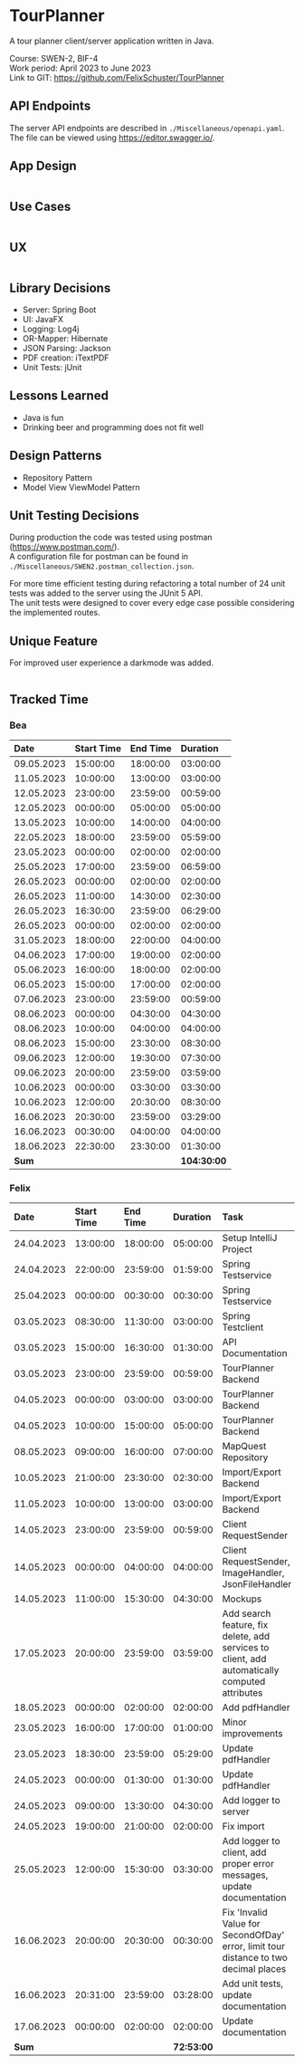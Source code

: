 # TourPlanner

A tour planner client/server application written in Java.

Course: SWEN-2, BIF-4\
Work period: April 2023 to June 2023\
Link to GIT: https://github.com/FelixSchuster/TourPlanner

## API Endpoints
The server API endpoints are described in ``./Miscellaneous/openapi.yaml``.\
The file can be viewed using https://editor.swagger.io/.

## App Design

![<AppDesignOverview>](./Miscellaneous/AppArchitecture.drawio.png)

## Use Cases

![<UseCaseDiagram>](./Miscellaneous/UseCaseDiagram.drawio.png)

## UX

![<UseCaseDiagram>](./Miscellaneous/MVVM.drawio.png)

## Library Decisions
- Server: Spring Boot
- UI: JavaFX
- Logging: Log4j
- OR-Mapper: Hibernate
- JSON Parsing: Jackson
- PDF creation: iTextPDF
- Unit Tests: jUnit

## Lessons Learned
- Java is fun
- Drinking beer and programming does not fit well

## Design Patterns
- Repository Pattern
- Model View ViewModel Pattern

## Unit Testing Decisions

During production the code was tested using postman (https://www.postman.com/).\
A configuration file for postman can be found in ``./Miscellaneous/SWEN2.postman_collection.json``.

For more time efficient testing during refactoring a total number of 24 unit tests was added to the server using the JUnit 5 API.\
The unit tests were designed to cover every edge case possible considering the implemented routes.

## Unique Feature
For improved user experience a darkmode was added.

![<Darkmode>](./Miscellaneous/Darkmode.png)

## Tracked Time

### Bea

| Date       | Start Time | End Time | Duration      | 
|:-----------|:-----------|:---------|:--------------|
| 09.05.2023 | 15:00:00   | 18:00:00 | 03:00:00      |
| 11.05.2023 | 10:00:00   | 13:00:00 | 03:00:00      |
| 12.05.2023 | 23:00:00   | 23:59:00 | 00:59:00      |
| 12.05.2023 | 00:00:00   | 05:00:00 | 05:00:00      |
| 13.05.2023 | 10:00:00   | 14:00:00 | 04:00:00      |
| 22.05.2023 | 18:00:00   | 23:59:00 | 05:59:00      |
| 23.05.2023 | 00:00:00   | 02:00:00 | 02:00:00      |
| 25.05.2023 | 17:00:00   | 23:59:00 | 06:59:00      |
| 26.05.2023 | 00:00:00   | 02:00:00 | 02:00:00      |
| 26.05.2023 | 11:00:00   | 14:30:00 | 02:30:00      |
| 26.05.2023 | 16:30:00   | 23:59:00 | 06:29:00      |
| 26.05.2023 | 00:00:00   | 02:00:00 | 02:00:00      |
| 31.05.2023 | 18:00:00   | 22:00:00 | 04:00:00      |
| 04.06.2023 | 17:00:00   | 19:00:00 | 02:00:00      |
| 05.06.2023 | 16:00:00   | 18:00:00 | 02:00:00      |
| 06.05.2023 | 15:00:00   | 17:00:00 | 02:00:00      |
| 07.06.2023 | 23:00:00   | 23:59:00 | 00:59:00      |
| 08.06.2023 | 00:00:00   | 04:30:00 | 04:30:00      |
| 08.06.2023 | 10:00:00   | 04:00:00 | 04:00:00      |
| 08.06.2023 | 15:00:00   | 23:30:00 | 08:30:00      | 
| 09.06.2023 | 12:00:00   | 19:30:00 | 07:30:00      |
| 09.06.2023 | 20:00:00   | 23:59:00 | 03:59:00      |
| 10.06.2023 | 00:00:00   | 03:30:00 | 03:30:00      |
| 10.06.2023 | 12:00:00   | 20:30:00 | 08:30:00      |
| 16.06.2023 | 20:30:00   | 23:59:00 | 03:29:00      |
| 16.06.2023 | 00:30:00   | 04:00:00 | 04:00:00      |
| 18.06.2023 | 22:30:00   | 23:30:00 | 01:30:00      |
| **Sum**    |            |          | **104:30:00** |

### Felix

| Date       | Start Time | End Time | Duration     | Task                                                                                          |
|:-----------|:-----------|:---------|:-------------|:----------------------------------------------------------------------------------------------|
| 24.04.2023 | 13:00:00   | 18:00:00 | 05:00:00     | Setup IntelliJ Project                                                                        |
| 24.04.2023 | 22:00:00   | 23:59:00 | 01:59:00     | Spring Testservice                                                                            |
| 25.04.2023 | 00:00:00   | 00:30:00 | 00:30:00     | Spring Testservice                                                                            |
| 03.05.2023 | 08:30:00   | 11:30:00 | 03:00:00     | Spring Testclient                                                                             |
| 03.05.2023 | 15:00:00   | 16:30:00 | 01:30:00     | API Documentation                                                                             |
| 03.05.2023 | 23:00:00   | 23:59:00 | 00:59:00     | TourPlanner Backend                                                                           |
| 04.05.2023 | 00:00:00   | 03:00:00 | 03:00:00     | TourPlanner Backend                                                                           |
| 04.05.2023 | 10:00:00   | 15:00:00 | 05:00:00     | TourPlanner Backend                                                                           |
| 08.05.2023 | 09:00:00   | 16:00:00 | 07:00:00     | MapQuest Repository                                                                           |
| 10.05.2023 | 21:00:00   | 23:30:00 | 02:30:00     | Import/Export Backend                                                                         |
| 11.05.2023 | 10:00:00   | 13:00:00 | 03:00:00     | Import/Export Backend                                                                         |
| 14.05.2023 | 23:00:00   | 23:59:00 | 00:59:00     | Client RequestSender                                                                          |
| 14.05.2023 | 00:00:00   | 04:00:00 | 04:00:00     | Client RequestSender, ImageHandler, JsonFileHandler                                           |
| 14.05.2023 | 11:00:00   | 15:30:00 | 04:30:00     | Mockups                                                                                       |
| 17.05.2023 | 20:00:00   | 23:59:00 | 03:59:00     | Add search feature, fix delete, add services to client, add automatically computed attributes |
| 18.05.2023 | 00:00:00   | 02:00:00 | 02:00:00     | Add pdfHandler                                                                                |
| 23.05.2023 | 16:00:00   | 17:00:00 | 01:00:00     | Minor improvements                                                                            |
| 23.05.2023 | 18:30:00   | 23:59:00 | 05:29:00     | Update pdfHandler                                                                             |
| 24.05.2023 | 00:00:00   | 01:30:00 | 01:30:00     | Update pdfHandler                                                                             |
| 24.05.2023 | 09:00:00   | 13:30:00 | 04:30:00     | Add logger to server                                                                          |
| 24.05.2023 | 19:00:00   | 21:00:00 | 02:00:00     | Fix import                                                                                    |
| 25.05.2023 | 12:00:00   | 15:30:00 | 03:30:00     | Add logger to client, add proper error messages, update documentation                         |
| 16.06.2023 | 20:00:00   | 20:30:00 | 00:30:00     | Fix 'Invalid Value for SecondOfDay' error, limit tour distance to two decimal places          |
| 16.06.2023 | 20:31:00   | 23:59:00 | 03:28:00     | Add unit tests, update documentation                                                          |
| 17.06.2023 | 00:00:00   | 02:00:00 | 02:00:00     | Update documentation                                                                          |
| **Sum**    |            |          | **72:53:00** |                                                                                               |


